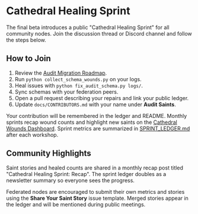 # Cathedral Healing Sprint

The final beta introduces a public "Cathedral Healing Sprint" for all community nodes.
Join the discussion thread or Discord channel and follow the steps below.

## How to Join
1. Review the [Audit Migration Roadmap](AUDIT_MIGRATION_ROADMAP.md).
2. Run `python collect_schema_wounds.py` on your logs.
3. Heal issues with `python fix_audit_schema.py logs/`.
4. Sync schemas with your federation peers.
5. Open a pull request describing your repairs and link your public ledger.
6. Update `docs/CONTRIBUTORS.md` with your name under **Audit Saints**.

Your contribution will be remembered in the ledger and README. Monthly sprints recap wound counts
and highlight new saints on the [Cathedral Wounds Dashboard](CATHEDRAL_WOUNDS_DASHBOARD.md).
Sprint metrics are summarized in [SPRINT_LEDGER.md](SPRINT_LEDGER.md) after each workshop.

## Community Highlights
Saint stories and healed counts are shared in a monthly recap post titled
"Cathedral Healing Sprint: <month> Recap". The sprint ledger doubles as a
newsletter summary so everyone sees the progress.

Federated nodes are encouraged to submit their own metrics and stories using the
**Share Your Saint Story** issue template. Merged stories appear in the ledger
and will be mentioned during public meetings.
